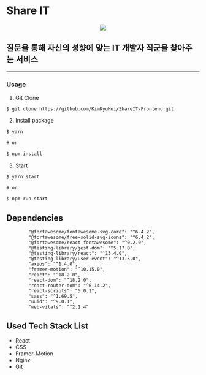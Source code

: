 # Share IT
<p align='center'>
<img src="https://github.com/KimKyuHoi/ShareIT-Frontend/assets/48755156/850a102d-e2a1-483e-9277-f56ef27804eb"/>
</p>

## 질문을 통해 자신의 성향에 맞는 IT 개발자 직군을 찾아주는 서비스

---
### Usage

1. Git Clone

```
$ git clone https://github.com/KimKyuHoi/ShareIT-Frontend.git
```
2. Install package

```cmd
$ yarn

# or

$ npm install
```
3. Start

```cmd
$ yarn start

# or

$ npm run start
```
## Dependencies
```
        "@fortawesome/fontawesome-svg-core": "^6.4.2",
        "@fortawesome/free-solid-svg-icons": "^6.4.2",
        "@fortawesome/react-fontawesome": "^0.2.0",
        "@testing-library/jest-dom": "^5.17.0",
        "@testing-library/react": "^13.4.0",
        "@testing-library/user-event": "^13.5.0",
        "axios": "^1.4.0",
        "framer-motion": "^10.15.0",
        "react": "^18.2.0",
        "react-dom": "^18.2.0",
        "react-router-dom": "^6.14.2",
        "react-scripts": "5.0.1",
        "sass": "^1.69.5",
        "uuid": "^9.0.1",
        "web-vitals": "^2.1.4"
```

## Used Tech Stack List

- React
- CSS
- Framer-Motion
- Nginx
- Git
